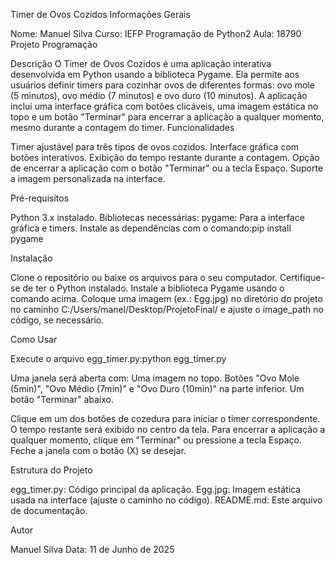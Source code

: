 Timer de Ovos Cozidos
Informações Gerais

Nome: Manuel Silva
Curso: IEFP Programação de Python2
Aula: 18790 Projeto Programação

Descrição
O Timer de Ovos Cozidos é uma aplicação interativa desenvolvida em Python usando a biblioteca Pygame. Ela permite aos usuários definir timers para cozinhar ovos de diferentes formas: ovo mole (5 minutos), ovo médio (7 minutos) e ovo duro (10 minutos). A aplicação inclui uma interface gráfica com botões clicáveis, uma imagem estática no topo e um botão "Terminar" para encerrar a aplicação a qualquer momento, mesmo durante a contagem do timer.
Funcionalidades

Timer ajustável para três tipos de ovos cozidos.
Interface gráfica com botões interativos.
Exibição do tempo restante durante a contagem.
Opção de encerrar a aplicação com o botão "Terminar" ou a tecla Espaço.
Suporte a imagem personalizada na interface.

Pré-requisitos

Python 3.x instalado.
Bibliotecas necessárias:
pygame: Para a interface gráfica e timers.
Instale as dependências com o comando:pip install pygame





Instalação

Clone o repositório ou baixe os arquivos para o seu computador.
Certifique-se de ter o Python instalado.
Instale a biblioteca Pygame usando o comando acima.
Coloque uma imagem (ex.: Egg.jpg) no diretório do projeto no caminho C:/Users/manel/Desktop/ProjetoFinal/ e ajuste o image_path no código, se necessário.

Como Usar

Execute o arquivo egg_timer.py:python egg_timer.py


Uma janela será aberta com:
Uma imagem no topo.
Botões "Ovo Mole (5min)", "Ovo Médio (7min)" e "Ovo Duro (10min)" na parte inferior.
Um botão "Terminar" abaixo.


Clique em um dos botões de cozedura para iniciar o timer correspondente.
O tempo restante será exibido no centro da tela.
Para encerrar a aplicação a qualquer momento, clique em "Terminar" ou pressione a tecla Espaço.
Feche a janela com o botão (X) se desejar.

Estrutura do Projeto

egg_timer.py: Código principal da aplicação.
Egg.jpg: Imagem estática usada na interface (ajuste o caminho no código).
README.md: Este arquivo de documentação.

Autor

Manuel Silva
Data: 11 de Junho de 2025

